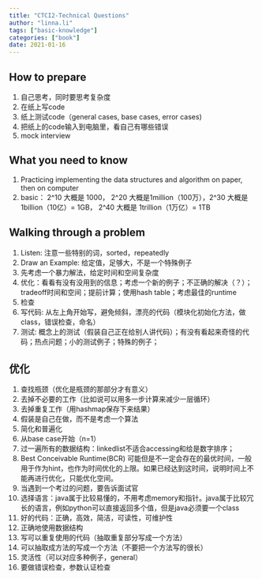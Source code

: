 ```yaml
---
title: "CTCI2-Technical Questions"
author: "linna.li"
tags: ["basic-knowledge"]
categories: ["book"]
date: 2021-01-16
---
```

## How to prepare
1. 自己思考，同时要思考复杂度
2. 在纸上写code
3. 纸上测试code（general cases, base cases, error cases)
4. 把纸上的code输入到电脑里，看自己有哪些错误
5. mock interview

## What you need to know
1. Practicing implementing the data structures and algorithm on paper, then on computer
2. basic： 2^10 大概是 1000， 2^20 大概是1million（100万），2^30 大概是1billion（10亿）= 1GB， 2^40 大概是 1trillion（1万亿）= 1TB

## Walking through a problem
1. Listen: 注意一些特别的词，sorted，repeatedly
2. Draw an Example: 给定值，足够大，不是一个特殊例子
3. 先考虑一个暴力解法，给定时间和空间复杂度
4. 优化：看看有没有没用到的信息；考虑一个新的例子；不正确的解决（？）；tradeoff时间和空间；提前计算；使用hash table；考虑最佳的runtime
5. 检查
6. 写代码: 从左上角开始写，避免倾斜，漂亮的代码（模块化初始化方法，做class，错误检查，命名）
7. 测试: 概念上的测试（假装自己正在给别人讲代码）；有没有看起来奇怪的代码；热点问题；小的测试例子；特殊的例子；

## 优化
1. 查找瓶颈（优化是瓶颈的那部分才有意义）
2. 去掉不必要的工作（比如说可以用多一步计算来减少一层循环）
3. 去掉重复工作（用hashmap保存下来结果）
4. 假装是自己在做，而不是考虑一个算法
5. 简化和普遍化
6. 从base case开始（n=1）
7. 过一遍所有的数据结构：linkedlist不适合accessing和给是数字排序；
8. Best Conceivable Runtime(BCR) 可能但是不一定会存在的最优时间，一般用于作为hint，也作为时间优化的上限。如果已经达到这时间，说明时间上不能再进行优化，只能优化空间。
9. 当遇到一个考过的问题，要告诉面试官
10. 选择语言：java属于比较易懂的，不用考虑memory和指针。java属于比较冗长的语言，例如python可以直接返回多个值，但是java必须要一个class
11. 好的代码：正确，高效，简洁，可读性，可维护性
12. 正确地使用数据结构
13. 写可以重复使用的代码（抽取重复部分写成一个方法）
14. 可以抽取成方法的写成一个方法（不要把一个方法写的很长）
15. 灵活性（可以对应多种例子，general）
16. 要做错误检查，参数认证检查